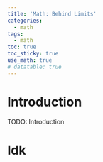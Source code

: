 ```yaml
---
title: 'Math: Behind Limits'
categories:
  - math
tags:
  - math 
toc: true
toc_sticky: true
use_math: true
# datatable: true
---
```


# Introduction
TODO: Introduction

# Idk

<script type="text/tikz">
\begin{tikzpicture}[scale=0.3]
    % Draw axes
    \draw[->] (-8,0) -- (8,0) node[right] {$x$};
    \draw[->] (0,-1) -- (0,18) node[above] {$y$};

    % Draw plot
    \draw[blue,smooth,samples=100,domain=-4:4] plot(\x,{\x*\x});

    % Labeling the plot
    \node at (3,15) [right] {$f(x)=x^2$};

    % Draw and label x axis tick marks
    \foreach \x in {-7,-3,...,7} {
        \draw (\x,-0.2) -- (\x,0.2); % Tick mark
        \node[below] at (\x,-0.2) {\x}; % Label
    }

    % Draw and label y axis tick marks
    \foreach \y in {2,4,...,18} {
        \draw (-0.2,\y) -- (0.2,\y); % Tick mark
        \node[left] at (-0.2,\y) {\y}; % Label
    }
\end{tikzpicture}
</script>